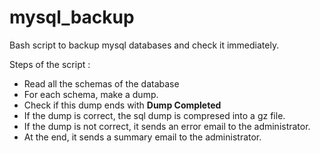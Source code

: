 # mysql_backup
Bash script to backup mysql databases and check it immediately.

Steps of the script :
 * Read all the schemas of the database
 * For each schema, make a dump.
 * Check if this dump ends with **Dump Completed**
 * If the dump is correct, the sql dump is compresed into a gz file.
 * If the dump is not correct, it sends an error email to the administrator.
 * At the end, it sends a summary email to the administrator.
